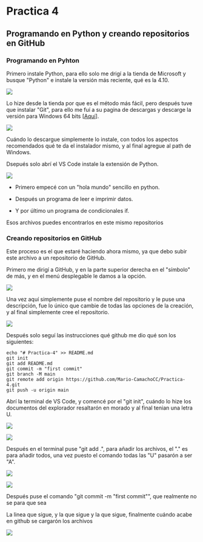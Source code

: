 # Practica 4

## Programando en Python y creando repositorios en GitHub

### Programando en Pyhton

Primero instale Python, para ello solo me drigí a la tienda de Microsoft y busque "Python" e instale la versión más reciente, qué es la 4.10.

![](https://github.com/Mario-CamachoCC/Practica-4/blob/main/img/1.png)

Lo hize desde la tienda por que es el método más fácil, pero después tuve que instalar "Git", para ello me fuí a su pagina de descargas y descarge la versión para Windows 64 bits [[Aquí](https://git-scm.com/download/win)].

![](https://github.com/Mario-CamachoCC/Practica-4/blob/main/img/2.png)

Cuándo lo descargue simplemente lo instale, con todos los aspectos recomendados qué te da el instalador mismo, y al final agregue al path de Windows.

Dsepués solo abrí el VS Code instale la extensión de Python.

![](https://github.com/Mario-CamachoCC/Practica-4/blob/main/img/3.png)

- Primero empecé con un "hola mundo" sencillo en python.

- Después un programa de leer e imprimir datos.

- Y por último un programa de condicionales if.

Esos archivos puedes encontrarlos en este mismo repositorios

### Creando repositorios en GitHub

Este proceso es el que estaré haciendo ahora mismo, ya que debo subir este archivo a un repositorio de GitHub.

Primero me dirigí a GitHub, y en la parte superior derecha en el "símbolo" de más, y en el menú desplegable le damos a la opción.

![](https://github.com/Mario-CamachoCC/Practica-4/blob/main/img/4.png)

Una vez aquí simplemente puse el nombre del repositorio y le puse una descripción, fue lo único que cambie de todas las opciones de la creación, y al final simplemente cree el repositorio.

![](https://github.com/Mario-CamachoCC/Practica-4/blob/main/img/5.png)

Después solo seguí las instrucciones qué github me dio qué son los siguientes:

```
echo "# Practica-4" >> README.md
git init
git add README.md
git commit -m "first commit"
git branch -M main
git remote add origin https://github.com/Mario-CamachoCC/Practica-4.git
git push -u origin main
```

Abrí la terminal de VS Code, y comencé por el "git init", cuándo lo hize los documentos del explorador resaltarón en morado y al final tenian una letra U.

![](https://github.com/Mario-CamachoCC/Practica-4/blob/main/img/7.png)

![](img\7.png)

Después en el terminal puse "git add .", para añadir los archivos, el "." es para añadir todos, una vez puesto el comando todas las "U" pasarón a ser "A".

![](https://github.com/Mario-CamachoCC/Practica-4/blob/main/img/8.png)

![](https://github.com/Mario-CamachoCC/Practica-4/blob/main/img/9.png)

Después puse el comando "git commit -m "first commit"", que realmente no se para que sea

La linea que sigue, y la que sigue y la que sigue, finalmente cuándo acabe en github se cargarón los archivos

![](https://github.com/Mario-CamachoCC/Practica-4/blob/main/img/10.png)
